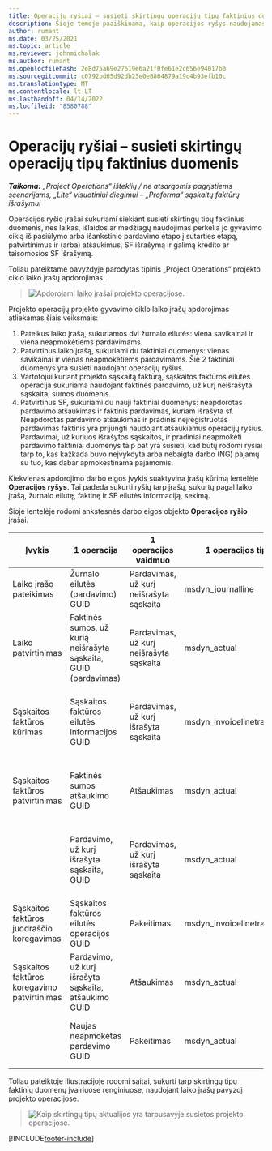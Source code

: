 ```yaml
---
title: Operacijų ryšiai – susieti skirtingų operacijų tipų faktinius duomenis
description: Šioje temoje paaiškinama, kaip operacijos ryšys naudojamas skirtingų tipų faktiniams duomenims susieti, kad būtų galima stebėti pelningumą, sąskaitų išrašymo atsilikimą ir sąskaitų išrašomą, palyginti su neapmokėtais pajamų skaičiavimais.
author: rumant
ms.date: 03/25/2021
ms.topic: article
ms.reviewer: johnmichalak
ms.author: rumant
ms.openlocfilehash: 2e8d75a69e27619e6a21f0fe61e2c656e94017b0
ms.sourcegitcommit: c0792bd65d92db25e0e8864879a19c4b93efb10c
ms.translationtype: MT
ms.contentlocale: lt-LT
ms.lasthandoff: 04/14/2022
ms.locfileid: "8580788"
---
```

# <a name="transaction-connections---link-actuals-of-different-transaction-types"></a>Operacijų ryšiai – susieti skirtingų operacijų tipų faktinius duomenis

_**Taikoma:** „Project Operations“ išteklių / ne atsargomis pagrįstiems scenarijams, „Lite“ visuotiniui diegimui – „Proforma“ sąskaitų faktūrų išrašymui_

Operacijos ryšio įrašai sukuriami siekiant susieti skirtingų tipų faktinius duomenis, nes laikas, išlaidos ar medžiagų naudojimas perkelia jo gyvavimo ciklą iš pasiūlymo arba išankstinio pardavimo etapo į sutarties etapą, patvirtinimus ir (arba) atšaukimus, SF išrašymą ir galimą kredito ar taisomosios SF išrašymą.

Toliau pateiktame pavyzdyje parodytas tipinis „Project Operations“ projekto ciklo laiko įrašų apdorojimas.

> ![Apdorojami laiko įrašai projekto operacijose.](media/basic-guide-17.png)

Projekto operacijų projekto gyvavimo ciklo laiko įrašų apdorojimas atliekamas šiais veiksmais: 

1. Pateikus laiko įrašą, sukuriamos dvi žurnalo eilutės: viena savikainai ir viena neapmokėtiems pardavimams. 
2. Patvirtinus laiko įrašą, sukuriami du faktiniai duomenys: vienas savikainai ir vienas neapmokėtiems pardavimams. Šie 2 faktiniai duomenys yra susieti naudojant operacijų ryšius.
3. Vartotojui kuriant projekto sąskaitą faktūrą, sąskaitos faktūros eilutės operacija sukuriama naudojant faktinės pardavimo, už kurį neišrašyta sąskaita, sumos duomenis.
4. Patvirtinus SF, sukuriami du nauji faktiniai duomenys: neapdorotas pardavimo atšaukimas ir faktinis pardavimas, kuriam išrašyta sf. Neapdorotas pardavimo atšaukimas ir pradinis neįregistruotas pardavimas faktinis yra prijungti naudojant atšaukiamus operacijų ryšius. Pardavimai, už kuriuos išrašytos sąskaitos, ir pradiniai neapmokėti pardavimo faktiniai duomenys taip pat yra susieti, kad būtų rodomi ryšiai tarp to, kas kažkada buvo neįvykdyta arba nebaigta darbo (NG) pajamų su tuo, kas dabar apmokestinama pajamomis.   

Kiekvienas apdorojimo darbo eigos įvykis suaktyvina įrašų kūrimą lentelėje **Operacijos ryšys**. Tai padeda sukurti ryšių tarp įrašų, sukurtų pagal laiko įrašą, žurnalo eilutę, faktinę ir SF eilutės informaciją, sekimą.

Šioje lentelėje rodomi ankstesnės darbo eigos objekto **Operacijos ryšio** įrašai.

|Įvykis                   |1 operacija                 |1 operacijos vaidmuo |1 operacijos tipas       |2 operacija          |2 operacijos vaidmuo |2 operacijos tipas |
|------------------------|------------------------------|---------------|-----------------------------|-----------------------------|-------------------|-------------------|
|Laiko įrašo pateikimas   |Žurnalo eilutės (pardavimo) GUID     |Pardavimas, už kurį neišrašyta sąskaita |msdyn_journalline            |Žurnalo eilutės (išlaidų) GUID     |Išlaidos            |msdyn_journalline  |
|Laiko patvirtinimas           |Faktinės sumos, už kurią neišrašyta sąskaita, GUID (pardavimas)  |Pardavimas, už kurį neišrašyta sąskaita |msdyn_actual                 |Faktinių išlaidų GUID (išlaidos)       |Išlaidos            |msdyn_actual       |
|Sąskaitos faktūros kūrimas        |Sąskaitos faktūros eilutės informacijos GUID      |Pardavimas, už kurį išrašyta sąskaita   |msdyn_invoicelinetransaction |Pardavimo, už kurį neišrašyta sąskaita, faktinės sumos GUID   |Pardavimas, už kurį neišrašyta sąskaita  |msdyn_actual       |
|Sąskaitos faktūros patvirtinimas    |Faktinės sumos atšaukimo GUID         |Atšaukimas      |msdyn_actual                 |Pradinio pardavimo, už kurį neišrašyta sąskaita, GUID |Pradinis        |msdyn_actual       |
|                        |Pardavimo, už kurį išrašyta sąskaita, GUID             |Pardavimas, už kurį išrašyta sąskaita   |msdyn_actual                 |Pardavimo, už kurį neišrašyta sąskaita, faktinės sumos GUID   |Pardavimas, už kurį neišrašyta sąskaita  |msdyn_actual       |
|Sąskaitos faktūros juodraščio koregavimas |Sąskaitos faktūros eilutės operacijos GUID|Pakeitimas      |msdyn_invoicelinetransaction |Pardavimo, už kurį išrašyta sąskaita, GUID            |Pradinis        |msdyn_actual       |
|Sąskaitos faktūros koregavimo patvirtinimas|Pardavimo, už kurį išrašyta sąskaita, atšaukimo GUID  |Atšaukimas      |msdyn_actual                 |Pardavimo, už kurį išrašyta sąskaita, GUID            |Pradinis        |msdyn_actual       |
|                        |Naujas neapmokėtas pardavimo GUID |Pakeitimas            |msdyn_actual                 |Pardavimo, už kurį išrašyta sąskaita, GUID            |Pradinis        |msdyn_actual       |


Toliau pateiktoje iliustracijoje rodomi saitai, sukurti tarp skirtingų tipų faktinių duomenų įvairiuose renginiuose, naudojant laiko įrašų pavyzdį projekto operacijose.

> ![Kaip skirtingų tipų aktualijos yra tarpusavyje susietos projekto operacijose.](media/TransactionConnections.png)

[!INCLUDE[footer-include](../includes/footer-banner.md)]
